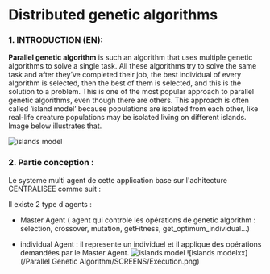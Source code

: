 # Distributed genetic algorithms
### 1. INTRODUCTION (EN): 
**Parallel genetic algorithm** is such an algorithm that uses multiple genetic algorithms to solve a single task. All these algorithms try to solve the same task and after they’ve completed their job, the best individual of every algorithm is selected, then the best of them is selected, and this is the solution to a problem. This is one of the most popular approach to parallel genetic algorithms, even though there are others. This approach is often called ‘island model’ because populations are isolated from each other, like real-life creature populations may be isolated living on different islands. Image below illustrates that.

![islands model](https://miro.medium.com/v2/resize:fit:640/format:webp/1*EtWIjfFjiyHkS12sCZAGrA.png)
### 2. Partie conception : 
Le systeme multi agent de cette application base sur l'achitecture CENTRALISEE comme suit : 

 Il existe 2 type d'agents : 
- Master Agent ( agent qui controle les opérations de genetic algorithm : selection, crossover, mutation, getFitness, get_optimum_individual...)

- individual Agent : il represente un individuel et il applique des opérations demandées par le Master Agent.
![islands model](https://miro.medium.com/v2/resize:fit:640/format:webp/1*EtWIjfFjiyHkS12sCZAGrA.png)
![islands modelxx](/Parallel Genetic Algorithm/SCREENS/Execution.png)
